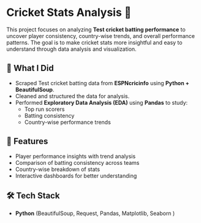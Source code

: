 # Cricket Stats Analysis 🏏

This project focuses on analyzing **Test cricket batting performance** to uncover player consistency, country-wise trends, and overall performance patterns. The goal is to make cricket stats more insightful and easy to understand through data analysis and visualization.

## 📌 What I Did
- Scraped Test cricket batting data from **ESPNcricinfo** using **Python + BeautifulSoup**.
- Cleaned and structured the data for analysis.
- Performed **Exploratory Data Analysis (EDA)** using **Pandas** to study:
  - Top run scorers
  - Batting consistency
  - Country-wise performance trends

## 🚀 Features
- Player performance insights with trend analysis  
- Comparison of batting consistency across teams  
- Country-wise breakdown of stats  
- Interactive dashboards for better understanding  

## 🛠 Tech Stack
- **Python** (BeautifulSoup, Request, Pandas, Matplotlib, Seaborn )  

 
